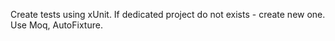 Create tests using xUnit. If dedicated project do not exists - create new one. Use Moq, AutoFixture.
